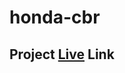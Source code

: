 # honda-cbr
## Project [Live](https://honda-cbr-bootstrap-assignment-afsar-uddin.netlify.app/) Link

